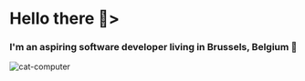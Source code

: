 <h1>Hello there 👋>
<h3>I'm an aspiring software developer living in Brussels, Belgium 🍻</h3>

![cat-computer](https://github.com/user-attachments/assets/1fd9db0d-a6f0-48ff-b5d8-52609efd3fdd)

